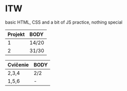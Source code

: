 # ITW
basic HTML, CSS and a bit of JS practice, nothing special

| Projekt | BODY  |
|:--------|:------|
| 1       | 14/20 |
| 2       | 31/30 |

| Cvičenie| BODY  |
|:--------|:------|
| 2,3,4   | 2/2   |
| 1,5,6   | -     |
